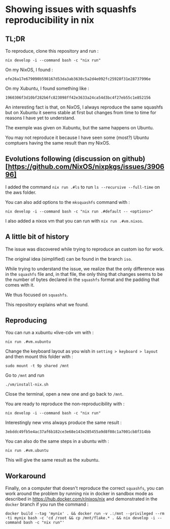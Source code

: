 # Showing issues with squashfs reproducibility in nix

## TL;DR

To reproduce, clone this repository and run :
```
nix develop -i --command bash -c "nix run"
```

On my NixOS, I found :
```
efe26a17e679090b598167d53da3ab3630c5a2d4e092fc25928f31e28737996e
```

On my Xubuntu, I found something like :
```
1960306f3d10bf282b6fc823098ff42e3633a24ca54d3bc4f27eb55c1e852156
```

An interesting fact is that, on NixOS, I always reproduce the same squashfs
but on Xubuntu it seems stable at first but changes from time to time for reasons I have yet to understand.

The exemple was given on Xubuntu, but the same happens on Ubuntu.

You may not reproduce it because I have seen some (most?) Ubuntu comptuers having the same result than my NixOS.

## Evolutions following (discussion on github)[https://github.com/NixOS/nixpkgs/issues/390696]

I added the command `nix run .#ls` to run `ls --recursive --full-time` on the aws folder.

You can also add options to the `mksquashfs` command with :
```
nix develop -i --command bash -c "nix run .#default -- <options>"
```

I also added a nixos vm that you can run with `nix run .#vm.nixos`.

## A little bit of history

The issue was discovered while trying to reproduce an custom iso for work.

The original idea (simplified) can be found in the branch `iso`.

While trying to understand the issue, we realize that the only difference was in the `squashfs` file and, in that file, the only thing that changes seems to be the number of bytes declared in the `squashfs` format and the padding that comes with it.

We thus focused on `squashfs`.

This repository explains what we found.

## Reproducing

You can run a xubuntu «live-cd» vm with :
```
nix run .#vm.xubuntu
```

Change the keyboard layout as you wish in `setting > keyboard > layout` and then mount this folder with :
```
sudo mount -t 9p shared /mnt
```

Go to `/mnt` and run
```
./vm/install-nix.sh
```

Close the terminal, open a new one and go back to `/mnt`.

You are ready to reproduce the non-reproducibility with :
```
nix develop -i --command bash -c "nix run"
```

Interestingly new vms always produce the same result :
```
3ebddc49fb5e4ac37af6b182ce3e68e143e285455a9d8f08c1a7001cb8f314bb
```

You can also do the same steps in a ubuntu with :
```
nix run .#vm.ubuntu
```
This will give the same result as the xubuntu.

## Workaround

Finally, on a computer that doesn't reproduce the correct `squashfs`, you can work around the problem by running nix in docker in sandbox mode as described in https://hub.docker.com/r/nixos/nix and demonstrated in the `docker` branch if you run the command :

```
docker build --tag 'mynix' . && docker run -v .:/mnt --privileged --rm -ti mynix bash -c 'cd /root && cp /mnt/flake.* . && nix develop -i --command bash -c "nix run"'
```



